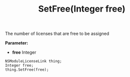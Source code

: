 ﻿---
uid: crmscript_ref_NSModuleLicenseLink_SetFree
title: SetFree(Integer free)
intellisense: NSModuleLicenseLink.SetFree
keywords: NSModuleLicenseLink, GetFree
so.topic: reference
---

The number of licenses that are free to be assigned

**Parameter:** 
 - **free** Integer

```crmscript
NSModuleLicenseLink thing;
Integer free;
thing.SetFree(free);
```

